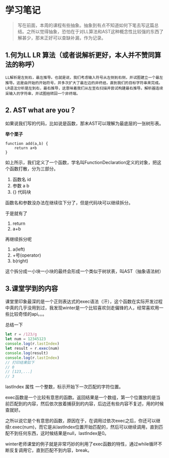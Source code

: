 # 学习笔记

> 写在前面，本周的课程有些抽象。抽象到有点不知道如何下笔去写这篇总结。之所以觉得抽象，恐怕在于对LL算法和AST这种概念性比较强的东西了解甚少，那末正好可以查缺补漏，作为记录。

## 1.何为LL LR 算法（或者说解析更好，本人并不赞同算法的称呼）

    LL解析是左到右，最左推导。也就是说，我们考虑输入符号从左侧到右侧，并试图建立一个最左推导。这是由开始的开始符号，并多次扩大了最左边的非终结，直到我们的目标字符串来完成。
    LR语法分析是左到右，最右推导，这意味着我们从左至右扫描并尝试构建最右推导。解析器连续采输入的字符串，并试图扭转回一个非终端。

## 2. AST what are you？

如果说我们写的代码，比如说是函数，那末AST可以理解为最底层的一张树形表。

**举个栗子**

    function add(a,b) {
        return a+b
    }

如上所示，我们定义了一个函数，学名叫FunctionDeclaration定义的对象，把这个函数打散，分为三部分。

1. 函数名 id
2. 参数 a b
3. {} 代码块

函数名和参数没办法在继续往下分了，但是代码块可以继续拆分。

于是就有了 

1. return
2. a+b

再继续拆分呢

1. a(left)
2. +号(operator)
3. b(right)

这个拆分成一小块一小块的最终会形成一个类似于树状表，叫AST（抽象语法树）

## 3.课堂学到的内容

课堂里印象最深的是一个正则表达式的exec语法（汗），这个函数在实际开发过程中真的几乎没用到过，我发现winter是一个比较喜欢剑走偏锋的人，经常喜欢用一些比较奇怪的api。。。

总结一下

```javascript
let r = /123/g
let num = 12345123
console.log(r.lastIndex)
let result = r.exec(num)
console.log(result)
console.log(r.lastIndex)
// 打印结果如下
// 0 
// [123,...]
// 3
```
lastIndex 属性 一个整数，标示开始下一次匹配的字符位置。

exec函数是一个比较有意思的函数。返回结果是一个数组，第一个位置放的是当前匹配到的内容，然后依次放着捕获到的内容，后边还有些内容不复述，用的时候查就好。

之所以说它是个有意思的函数，原因在于，在调用过依次exec之后，你还可以继续r.exec(num)，而它是从lastIndex位置开始匹配的，然后可以继续调用，直到匹配不到任何东西，这时候结果是null，lastIndex是0。

winter老师课堂的例子就是非常巧妙的利用了exec函数的特性，通过while循环不断反复调用它，直到匹配不到内容，break。





